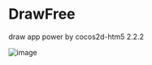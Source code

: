 DrawFree
========

draw app power by cocos2d-htm5 2.2.2

![image](https://raw.github.com/mahongquan/DrawFree/master/ui.png)
